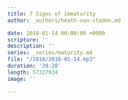 ```yaml
---
title: 7 Signs of immaturity
author: _authors/heath-van-staden.md

date: 2018-01-14 00:00:00 +0000
scripture: ''
description: ''
series: _series/maturity.md
file: "/2018/2018-01-14.mp3"
duration: '39:28'
length: 57327934
image: ''

---
```

